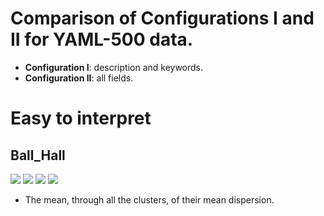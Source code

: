 # Comparison of Configurations I and II for YAML-500 data.

* **Configuration I**: description and keywords.
* **Configuration II**: all fields.

# Easy to interpret

## Ball_Hall
![](https://github.com/QuantLet/FRM/blob/master/VarCoVaR/c1_risk.png)
![](https://github.com/QuantLet/FRM/blob/master/VarCoVaR/c2_risk.png)
![](https://github.com/QuantLet/FRM/blob/master/VarCoVaR/c3_risk.png)
![](https://github.com/QuantLet/FRM/blob/master/VarCoVaR/c4_risk.png)


* The mean, through all the clusters, of their mean dispersion.


